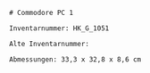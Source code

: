 
            # Commodore PC 1
    
            Inventarnummer: HK_G_1051
    
            Alte Inventarnummer: 
    
            Abmessungen: 33,3 x 32,8 x 8,6 cm
            